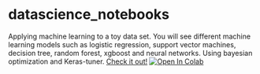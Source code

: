# datascience_notebooks

Applying machine learning to a toy data set. You will see different machine learning models such as logistic regression, support vector machines, decision tree, random forest, xgboost and neural networks. Using bayesian optimization and Keras-tuner. [Check it out!](https://github.com/Albert-GM/datascience_notebooks/blob/main/toy_dataset.ipynb) [![Open In Colab](https://colab.research.google.com/assets/colab-badge.svg)](https://colab.research.google.com/github/Albert-GM/datascience_notebooks/blob/main/toy_dataset.ipynbh)
